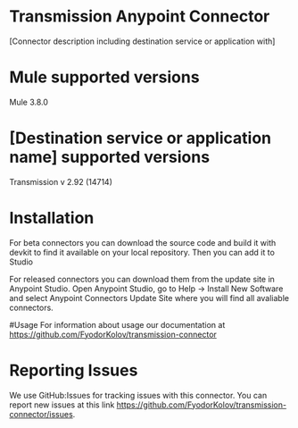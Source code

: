 # Transmission Anypoint Connector

[Connector description including destination service or application with]

# Mule supported versions
Mule 3.8.0

# [Destination service or application name] supported versions
Transmission  v 2.92 (14714)

# Installation 
For beta connectors you can download the source code and build it with devkit to find it available on your local repository. Then you can add it to Studio

For released connectors you can download them from the update site in Anypoint Studio. 
Open Anypoint Studio, go to Help → Install New Software and select Anypoint Connectors Update Site where you will find all avaliable connectors.

#Usage
For information about usage our documentation at https://github.com/FyodorKolov/transmission-connector

# Reporting Issues

We use GitHub:Issues for tracking issues with this connector. You can report new issues at this link https://github.com/FyodorKolov/transmission-connector/issues.